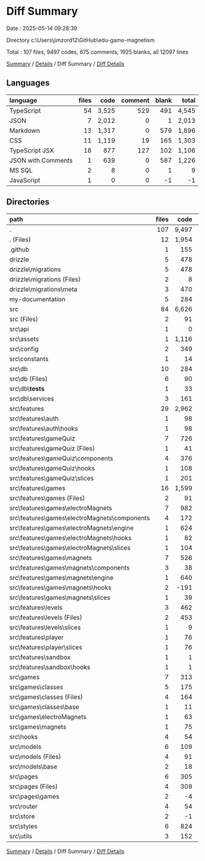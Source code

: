 # Diff Summary

Date : 2025-05-14 09:28:39

Directory c:\\Users\\jimzord12\\GitHub\\edu-game-magnetism

Total : 107 files,  9497 codes, 675 comments, 1925 blanks, all 12097 lines

[Summary](results.md) / [Details](details.md) / Diff Summary / [Diff Details](diff-details.md)

## Languages
| language | files | code | comment | blank | total |
| :--- | ---: | ---: | ---: | ---: | ---: |
| TypeScript | 54 | 3,525 | 529 | 491 | 4,545 |
| JSON | 7 | 2,012 | 0 | 1 | 2,013 |
| Markdown | 13 | 1,317 | 0 | 579 | 1,896 |
| CSS | 11 | 1,119 | 19 | 165 | 1,303 |
| TypeScript JSX | 18 | 877 | 127 | 102 | 1,106 |
| JSON with Comments | 1 | 639 | 0 | 587 | 1,226 |
| MS SQL | 2 | 8 | 0 | 1 | 9 |
| JavaScript | 1 | 0 | 0 | -1 | -1 |

## Directories
| path | files | code | comment | blank | total |
| :--- | ---: | ---: | ---: | ---: | ---: |
| . | 107 | 9,497 | 675 | 1,925 | 12,097 |
| . (Files) | 12 | 1,954 | -1 | 956 | 2,909 |
| .github | 1 | 155 | 0 | 70 | 225 |
| drizzle | 5 | 478 | 0 | 1 | 479 |
| drizzle\\migrations | 5 | 478 | 0 | 1 | 479 |
| drizzle\\migrations (Files) | 2 | 8 | 0 | 1 | 9 |
| drizzle\\migrations\\meta | 3 | 470 | 0 | 0 | 470 |
| my-documentation | 5 | 284 | 0 | 139 | 423 |
| src | 84 | 6,626 | 676 | 759 | 8,061 |
| src (Files) | 2 | 91 | 10 | 17 | 118 |
| src\\api | 1 | 0 | 0 | -1 | -1 |
| src\\assets | 1 | 1,116 | 0 | 1 | 1,117 |
| src\\config | 2 | 349 | 9 | 6 | 364 |
| src\\constants | 1 | 14 | 0 | 1 | 15 |
| src\\db | 10 | 284 | 83 | 39 | 406 |
| src\\db (Files) | 6 | 90 | 17 | 11 | 118 |
| src\\db\\__tests__ | 1 | 33 | 1 | 5 | 39 |
| src\\db\\services | 3 | 161 | 65 | 23 | 249 |
| src\\features | 29 | 2,962 | 289 | 381 | 3,632 |
| src\\features\\auth | 1 | 98 | 3 | 10 | 111 |
| src\\features\\auth\\hooks | 1 | 98 | 3 | 10 | 111 |
| src\\features\\gameQuiz | 7 | 726 | 13 | 87 | 826 |
| src\\features\\gameQuiz (Files) | 1 | 41 | 0 | 4 | 45 |
| src\\features\\gameQuiz\\components | 4 | 376 | 0 | 52 | 428 |
| src\\features\\gameQuiz\\hooks | 1 | 108 | 7 | 15 | 130 |
| src\\features\\gameQuiz\\slices | 1 | 201 | 6 | 16 | 223 |
| src\\features\\games | 16 | 1,599 | 247 | 270 | 2,116 |
| src\\features\\games (Files) | 2 | 91 | 9 | 14 | 114 |
| src\\features\\games\\electroMagnets | 7 | 982 | 141 | 151 | 1,274 |
| src\\features\\games\\electroMagnets\\components | 4 | 172 | 0 | 1 | 173 |
| src\\features\\games\\electroMagnets\\engine | 1 | 624 | 129 | 128 | 881 |
| src\\features\\games\\electroMagnets\\hooks | 1 | 82 | 7 | 14 | 103 |
| src\\features\\games\\electroMagnets\\slices | 1 | 104 | 5 | 8 | 117 |
| src\\features\\games\\magnets | 7 | 526 | 97 | 105 | 728 |
| src\\features\\games\\magnets\\components | 3 | 38 | 6 | -1 | 43 |
| src\\features\\games\\magnets\\engine | 1 | 640 | 128 | 129 | 897 |
| src\\features\\games\\magnets\\hooks | 2 | -191 | -56 | -32 | -279 |
| src\\features\\games\\magnets\\slices | 1 | 39 | 19 | 9 | 67 |
| src\\features\\levels | 3 | 462 | 19 | 10 | 491 |
| src\\features\\levels (Files) | 2 | 453 | 15 | 10 | 478 |
| src\\features\\levels\\slices | 1 | 9 | 4 | 0 | 13 |
| src\\features\\player | 1 | 76 | 4 | 4 | 84 |
| src\\features\\player\\slices | 1 | 76 | 4 | 4 | 84 |
| src\\features\\sandbox | 1 | 1 | 3 | 0 | 4 |
| src\\features\\sandbox\\hooks | 1 | 1 | 3 | 0 | 4 |
| src\\games | 7 | 313 | 4 | 81 | 398 |
| src\\games\\classes | 5 | 175 | 1 | 41 | 217 |
| src\\games\\classes (Files) | 4 | 164 | 1 | 36 | 201 |
| src\\games\\classes\\base | 1 | 11 | 0 | 5 | 16 |
| src\\games\\electroMagnets | 1 | 63 | 1 | 18 | 82 |
| src\\games\\magnets | 1 | 75 | 2 | 22 | 99 |
| src\\hooks | 4 | 54 | 93 | 27 | 174 |
| src\\models | 6 | 109 | 10 | 20 | 139 |
| src\\models (Files) | 4 | 91 | 10 | 15 | 116 |
| src\\models\\base | 2 | 18 | 0 | 5 | 23 |
| src\\pages | 6 | 305 | 110 | 18 | 433 |
| src\\pages (Files) | 4 | 309 | -1 | 22 | 330 |
| src\\pages\\games | 2 | -4 | 111 | -4 | 103 |
| src\\router | 4 | 54 | 4 | 8 | 66 |
| src\\store | 2 | -1 | 4 | 1 | 4 |
| src\\styles | 6 | 824 | 12 | 132 | 968 |
| src\\utils | 3 | 152 | 48 | 28 | 228 |

[Summary](results.md) / [Details](details.md) / Diff Summary / [Diff Details](diff-details.md)
